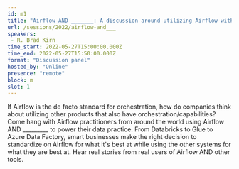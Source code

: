```yaml
---
id: m1
title: "Airflow AND _______: A discussion around utilizing Airflow with competing tools"
url: /sessions/2022/airflow-and___
speakers:
 - R. Brad Kirn
time_start: 2022-05-27T15:00:00.000Z
time_end: 2022-05-27T15:50:00.000Z
format: "Discussion panel"
hosted_by: "Online"
presence: "remote"
block: m
slot: 1
---
```


If Airflow is the de facto standard for orchestration, how do companies think about utilizing other products that also have orchestration/capabilities? Come hang with Airflow practitioners from around the world using Airflow AND _________ to power their data practice. From Databricks to Glue to Azure Data Factory, smart businesses make the right decision to standardize on Airflow for what it's best at while using the other systems for what they are best at. Hear real stories from real users of Airflow AND other tools.